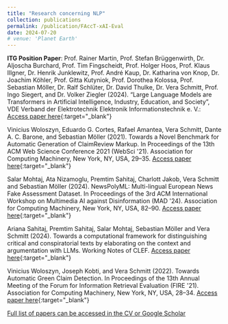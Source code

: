 ```yaml
---
title: "Research concerning NLP"
collection: publications
permalink: /publication/FAccT-xAI-Eval
date: 2024-07-20
# venue: 'Planet Earth'
---
```


**ITG Position Paper**: Prof. Rainer Martin, Prof. Stefan Brüggenwirth, Dr. Aljoscha Burchard, Prof. Tim Fingscheidt, Prof. Holger Hoos, Prof. Klaus Illgner, Dr. Henrik Junklewitz, Prof. André Kaup, Dr. Katharina von Knop, Dr. Joachim Köhler, Prof. Gitta Kutyniok, Prof. Dorothea Kolossa, Prof. Sebastian Möller, Dr. Ralf Schlüter, Dr. David Thulke, Dr. Vera Schmitt, Prof. Ingo Siegert, and Dr. Volker Ziegler (2024). “Large Language Models are Transformers in Artificial Intelligence, Industry, Education, and Society”, VDE Verband der Elektrotechnik Elektronik Informationstechnik e. V.: [Access paper here](https://shorturl.at/vnFae){:target="_blank"}

Vinicius Woloszyn, Eduardo G. Cortes, Rafael Amantea, Vera Schmitt, Dante A. C. Barone, and Sebastian Möller (2021). Towards a Novel Benchmark for Automatic Generation of ClaimReview Markup. In Proceedings of the 13th ACM Web Science Conference 2021 (WebSci '21). Association for Computing Machinery, New York, NY, USA, 29–35. [Access paper here](https://doi.org/10.1145/3447535.3462640){:target="_blank"}  

Salar Mohtaj, Ata Nizamoglu, Premtim Sahitaj, Charlott Jakob, Vera Schmitt and Sebastian Möller (2024). NewsPolyML: Multi-lingual European News Fake Assessment Dataset. In Proceedings of the 3rd ACM International Workshop on Multimedia AI against Disinformation (MAD '24). Association for Computing Machinery, New York, NY, USA, 82–90. [Access paper here](https://dl.acm.org/doi/10.1145/3643491.3660290){:target="_blank"}      

Ariana Sahitaj, Premtim Sahitaj, Salar Mohtaj, Sebastian Möller and Vera Schmitt (2024). Towards a computational framework for distinguishing critical and conspiratorial texts by elaborating on the context and argumentation with LLMs. Working Notes of CLEF. [Access paper here](https://ceur-ws.org/Vol-3740/paper-277.pdf ){:target="_blank"}

Vinicius Woloszyn, Joseph Kobti, and Vera Schmitt (2022). Towards Automatic Green Claim Detection. In Proceedings of the 13th Annual Meeting of the Forum for Information Retrieval Evaluation (FIRE '21). Association for Computing Machinery, New York, NY, USA, 28–34. [Access paper here](https://doi.org/10.1145/3503162.3503163){:target="_blank"}

[Full list of papers can be accessed in the CV or Google Scholar](/assets/CV_Vera_Schmitt_General.pdf)
